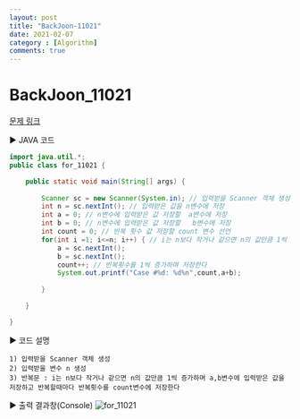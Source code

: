 ```yaml
---
layout: post
title: "BackJoon-11021"
date: 2021-02-07
category : [Algorithm]
comments: true
---
```


# BackJoon_11021

[문제 링크](https://www.acmicpc.net/problem/11021)

▶ JAVA 코드 

```java
import java.util.*;
public class for_11021 {

	public static void main(String[] args) {
		
		Scanner sc = new Scanner(System.in); // 입력받을 Scanner 객체 생성
		int n = sc.nextInt(); // 입력받은 값을 n변수에 저장
		int a = 0; // n변수에 입력받은 값 저장할  a변수에 저장
		int b = 0; // n변수에 입력받은 값 저장할   b변수에 저장
		int count = 0; // 반복 횟수 값 저장할 count 변수 선언
		for(int i =1; i<=n; i++) { // i는 n보다 작거나 같으면 n의 값만큼 1씩 증가하며 a,b변수에 입력받은 값을 저장한다
			a = sc.nextInt();  
			b = sc.nextInt();
			count++; // 반복횟수를 1씩 증가하며 저장한다
			System.out.printf("Case #%d: %d%n",count,a+b); 
			
		}

	}

}

```

▶ 코드 설명

    1) 입력받을 Scanner 객체 생성
    2) 입력받을 변수 n 생성
    3) 반복문 : i는 n보다 작거나 같으면 n의 값만큼 1씩 증가하며 a,b변수에 입력받은 값을 저장하고 반복할때마다 반복횟수를 count변수에 저장한다

▶ 출력 결과창(Console)
![for_11021](https://user-images.githubusercontent.com/65608960/107146311-9e780080-698a-11eb-8694-7b4c2e274842.JPG)
